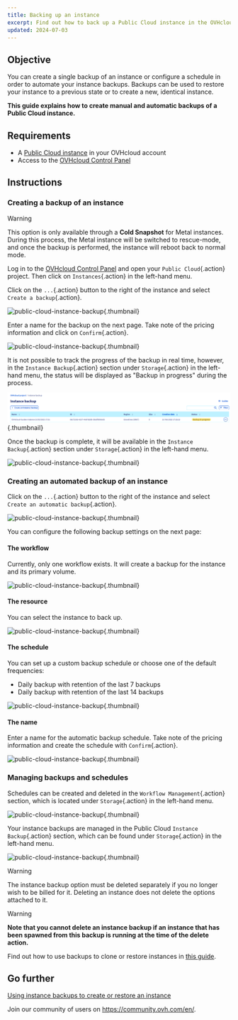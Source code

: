 ```yaml
---
title: Backing up an instance
excerpt: Find out how to back up a Public Cloud instance in the OVHcloud Control Panel
updated: 2024-07-03
---
```


## Objective

You can create a single backup of an instance or configure a schedule in order to automate your instance backups. Backups can be used to restore your instance to a previous state or to create a new, identical instance.

**This guide explains how to create manual and automatic backups of a Public Cloud instance.**

## Requirements

- A [Public Cloud instance](https://www.ovhcloud.com/en-ca/public-cloud/) in your OVHcloud account
- Access to the [OVHcloud Control Panel](/links/manager)

## Instructions

### Creating a backup of an instance

> [!warning]
> This option is only available through a **Cold Snapshot** for Metal instances. During this process, the Metal instance will be switched to rescue-mode, and once the backup is performed, the instance will reboot back to normal mode.
>

Log in to the [OVHcloud Control Panel](/links/manager) and open your `Public Cloud`{.action} project. Then click on `Instances`{.action} in the left-hand menu.

Click on the `...`{.action} button to the right of the instance and select `Create a backup`{.action}.

![public-cloud-instance-backup](images/createbackup1.png){.thumbnail}

Enter a name for the backup on the next page. Take note of the pricing information and click on `Confirm`{.action}.

![public-cloud-instance-backup](images/createbackup2.png){.thumbnail}

It is not possible to track the progress of the backup in real time, however, in the `Instance Backup`{.action} section under `Storage`{.action} in the left-hand menu, the status will be displayed as "Backup in progress" during the process.

![public-cloud-instance-backup](images/backup_in_progress.png){.thumbnail}

Once the backup is complete, it will be available in the `Instance Backup`{.action} section under `Storage`{.action} in the left-hand menu.

![public-cloud-instance-backup](images/createbackup3.png){.thumbnail}

### Creating an automated backup of an instance

Click on the `...`{.action} button to the right of the instance and select `Create an automatic backup`{.action}.

![public-cloud-instance-backup](images/createbackup4.png){.thumbnail}

You can configure the following backup settings on the next page:

#### **The workflow** 

Currently, only one workflow exists. It will create a backup for the instance and its primary volume.

![public-cloud-instance-backup](images/createbackup5.png){.thumbnail}

#### **The resource** 

You can select the instance to back up.

![public-cloud-instance-backup](images/createbackup6.png){.thumbnail}

#### **The schedule** 

You can set up a custom backup schedule or choose one of the default frequencies:

- Daily backup with retention of the last 7 backups
- Daily backup with retention of the last 14 backups

![public-cloud-instance-backup](images/createbackup7.png){.thumbnail}

#### **The name** 

Enter a name for the automatic backup schedule. Take note of the pricing information and create the schedule with `Confirm`{.action}.
 
![public-cloud-instance-backup](images/createbackup8.png){.thumbnail}

### Managing backups and schedules

Schedules can be created and deleted in the `Workflow Management`{.action} section, which is located under `Storage`{.action} in the left-hand menu.

![public-cloud-instance-backup](images/createbackup9.png){.thumbnail}

Your instance backups are managed in the Public Cloud `Instance Backup`{.action} section, which can be found under `Storage`{.action} in the left-hand menu.

![public-cloud-instance-backup](images/createbackup10.png){.thumbnail}

> [!warning]
> The instance backup option must be deleted separately if you no longer wish to be billed for it. Deleting an instance does not delete the options attached to it.
>

> [!warning]
> **Note that you cannot delete an instance backup if an instance that has been spawned from this backup is running at the time of the delete action.**

Find out how to use backups to clone or restore instances in [this guide](/pages/public_cloud/compute/create_restore_a_virtual_server_with_a_backup).

## Go further

[Using instance backups to create or restore an instance](/pages/public_cloud/compute/create_restore_a_virtual_server_with_a_backup)

Join our community of users on <https://community.ovh.com/en/>.
